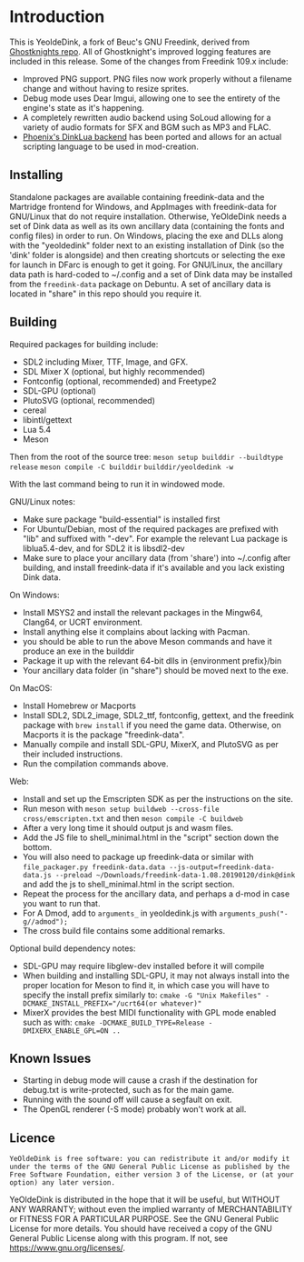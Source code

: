 Introduction
============

This is YeoldeDink, a fork of Beuc's GNU Freedink, derived from [Ghostknights repo](https://codeberg.org/crts/freedink). All of Ghostknight's improved logging features are included in this release. Some of the changes from Freedink 109.x include:

* Improved PNG support. PNG files now work properly without a filename change and without having to resize sprites.
* Debug mode uses Dear Imgui, allowing one to see the entirety of the engine's state as it's happening.
* A completely rewritten audio backend using SoLoud allowing for a variety of audio formats for SFX and BGM such as MP3 and FLAC.
* [Phoenix's DinkLua backend](https://github.com/ilyvion/freedink-lua) has been ported and allows for an actual scripting language to be used in mod-creation.

Installing
----------

Standalone packages are available containing freedink-data and the Martridge frontend for Windows, and AppImages with freedink-data for GNU/Linux that do not require installation.
Otherwise, YeOldeDink needs a set of Dink data as well as its own ancillary data (containing the fonts and config files) in order to run. On Windows, placing the exe and DLLs along with the "yeoldedink" folder next to an existing installation of Dink (so the 'dink' folder is alongside) and then creating shortcuts or selecting the exe for launch in DFarc is enough to get it going. For GNU/Linux, the ancillary data path is hard-coded to ~/.config and a set of Dink data may be installed from the `freedink-data` package on Debuntu. A set of ancillary data is located in "share" in this repo should you require it.

Building
-------

Required packages for building include:

* SDL2 including Mixer, TTF, Image, and GFX.
* SDL Mixer X (optional, but highly recommended)
* Fontconfig (optional, recommended) and Freetype2
* SDL-GPU (optional)
* PlutoSVG (optional, recommended)
* cereal
* libintl/gettext
* Lua 5.4
* Meson

Then from the root of the source tree:
`meson setup builddir --buildtype release`
`meson compile -C builddir`
`builddir/yeoldedink -w`

With the last command being to run it in windowed mode.

GNU/Linux notes:

* Make sure package "build-essential" is installed first
* For Ubuntu/Debian, most of the required packages are prefixed with "lib" and suffixed with "-dev". For example the relevant Lua package is liblua5.4-dev, and for SDL2 it is libsdl2-dev
* Make sure to place your ancillary data (from 'share') into ~/.config after building, and install freedink-data if it's available and you lack existing Dink data.

On Windows:

* Install MSYS2 and install the relevant packages in the Mingw64, Clang64, or UCRT environment.
* Install anything else it complains about lacking with Pacman.
* you should be able to run the above Meson commands and have it produce an exe in the builddir
* Package it up with the relevant 64-bit dlls in {environment prefix}/bin
* Your ancillary data folder (in "share") should be moved next to the exe.

On MacOS:

* Install Homebrew or Macports
* Install SDL2, SDL2_image, SDL2_ttf, fontconfig, gettext, and the freedink package with `brew install` if you need the game data. Otherwise, on Macports it is the package "freedink-data".
* Manually compile and install SDL-GPU, MixerX, and PlutoSVG as per their included instructions.
* Run the compilation commands above.

Web:

* Install and set up the Emscripten SDK as per the instructions on the site.
* Run meson with `meson setup buildweb --cross-file cross/emscripten.txt` and then `meson compile -C buildweb`
* After a very long time it should output js and wasm files.
* Add the JS file to shell_minimal.html in the "script" section down the bottom.
* You will also need to package up freedink-data or similar with `file_packager.py freedink-data.data --js-output=freedink-data-data.js --preload ~/Downloads/freedink-data-1.08.20190120/dink@dink` and add the js to shell_minimal.html in the script section.
* Repeat the process for the ancillary data, and perhaps a d-mod in case you want to run that.
* For A Dmod, add to `arguments_` in yeoldedink.js with `arguments_push("-g//admod");`
* The cross build file contains some additional remarks.

Optional build dependency notes:

* SDL-GPU may require libglew-dev installed before it will compile
* When building and installing SDL-GPU, it may not always install into the proper location for Meson to find it, in which case you will have to specify the install prefix similarly to:
`cmake -G "Unix Makefiles" -DCMAKE_INSTALL_PREFIX="/ucrt64(or whatever)"`
* MixerX provides the best MIDI functionality with GPL mode enabled such as with:
`cmake -DCMAKE_BUILD_TYPE=Release -DMIXERX_ENABLE_GPL=ON ..`

Known Issues
------------

* Starting in debug mode will cause a crash if the destination for debug.txt is write-protected, such as for the main game.
* Running with the sound off will cause a segfault on exit.
* The OpenGL renderer (-S mode) probably won't work at all.

Licence
-------

    YeOldeDink is free software: you can redistribute it and/or modify it under the terms of the GNU General Public License as published by the Free Software Foundation, either version 3 of the License, or (at your option) any later version.

   YeOldeDink is distributed in the hope that it will be useful, but WITHOUT ANY WARRANTY; without even the implied warranty of MERCHANTABILITY or FITNESS FOR A PARTICULAR PURPOSE. See the GNU General Public License for more details.
   You should have received a copy of the GNU General Public License along with this program. If not, see <https://www.gnu.org/licenses/>. 
